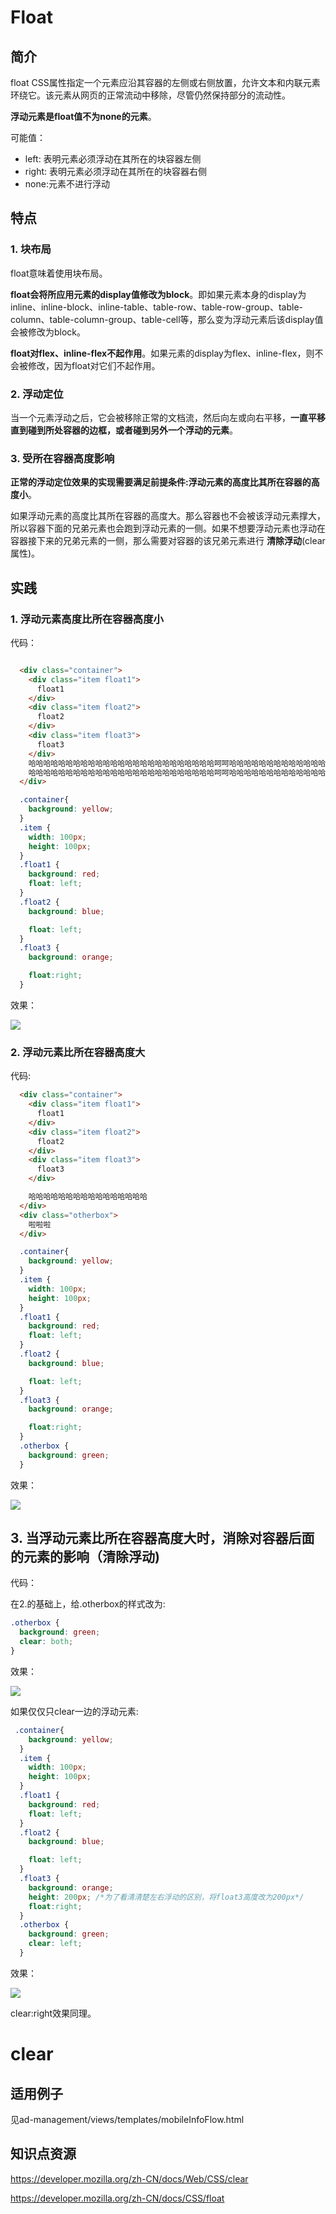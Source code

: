 # Float

## 简介
float CSS属性指定一个元素应沿其容器的左侧或右侧放置，允许文本和内联元素环绕它。该元素从网页的正常流动中移除，尽管仍然保持部分的流动性。

**浮动元素是float值不为none的元素**。

可能值：

- left: 表明元素必须浮动在其所在的块容器左侧
- right: 表明元素必须浮动在其所在的块容器右侧
- none:元素不进行浮动

## 特点
### 1. 块布局
float意味着使用块布局。

**float会将所应用元素的display值修改为block**。即如果元素本身的display为inline、inline-block、inline-table、table-row、table-row-group、table-column、table-column-group、table-cell等，那么变为浮动元素后该display值会被修改为block。 

**float对flex、inline-flex不起作用**。如果元素的display为flex、inline-flex，则不会被修改，因为float对它们不起作用。

### 2. 浮动定位
当一个元素浮动之后，它会被移除正常的文档流，然后向左或向右平移，**一直平移直到碰到所处容器的边框，或者碰到另外一个浮动的元素**。

### 3. 受所在容器高度影响
**正常的浮动定位效果的实现需要满足前提条件:浮动元素的高度比其所在容器的高度小**。

如果浮动元素的高度比其所在容器的高度大。那么容器也不会被该浮动元素撑大，所以容器下面的兄弟元素也会跑到浮动元素的一侧。如果不想要浮动元素也浮动在容器接下来的兄弟元素的一侧，那么需要对容器的该兄弟元素进行 **清除浮动**(clear属性)。

## 实践
### 1. 浮动元素高度比所在容器高度小
代码：

```html

  <div class="container">
    <div class="item float1">
      float1
    </div>
    <div class="item float2">
      float2
    </div>
    <div class="item float3">
      float3
    </div>
    哈哈哈哈哈哈哈哈哈哈哈哈哈哈哈哈哈哈哈哈哈哈哈哈哈呵呵哈哈哈哈哈哈哈哈哈哈哈哈哈哈哈哈哈哈哈哈哈哈哈哈哈哈哈哈呵呵哈哈哈哈哈哈哈
    哈哈哈哈哈哈哈哈哈哈哈哈哈哈哈哈哈哈哈哈哈哈哈哈哈呵呵哈哈哈哈哈哈哈哈哈哈哈哈哈哈哈哈哈哈哈哈哈哈哈哈哈哈哈哈呵呵哈哈哈哈哈哈哈
  </div>
```

```css
  .container{
    background: yellow;
  }
  .item {
    width: 100px;
    height: 100px;
  }
  .float1 {
    background: red;
    float: left;
  }
  .float2 {
    background: blue;

    float: left;
  }
  .float3 {
    background: orange;

    float:right;
  }
```

效果：

<img src="./img/floatAndClear/bigHeightContainer.png">

### 2. 浮动元素比所在容器高度大
代码:
```html
  <div class="container">
    <div class="item float1">
      float1
    </div>
    <div class="item float2">
      float2
    </div>
    <div class="item float3">
      float3
    </div>

    哈哈哈哈哈哈哈哈哈哈哈哈哈哈哈哈
  </div>
  <div class="otherbox">
    啦啦啦
  </div>
```

```css
  .container{
    background: yellow;
  }
  .item {
    width: 100px;
    height: 100px;
  }
  .float1 {
    background: red;
    float: left;
  }
  .float2 {
    background: blue;

    float: left;
  }
  .float3 {
    background: orange;

    float:right;
  }
  .otherbox {
    background: green;
  }
```
效果：

<img src="./img/floatAndClear/smallHeightContainer.png">

## 3. 当浮动元素比所在容器高度大时，消除对容器后面的元素的影响（清除浮动)
代码：

在2.的基础上，给.otherbox的样式改为:

```css
.otherbox {
  background: green;
  clear: both;
}
```

效果：

<img src="./img/floatAndClear/clearBoth.png">

如果仅仅只clear一边的浮动元素:

```css
 .container{
    background: yellow;
  }
  .item {
    width: 100px;
    height: 100px;
  }
  .float1 {
    background: red;
    float: left;
  }
  .float2 {
    background: blue;

    float: left;
  }
  .float3 {
    background: orange;
    height: 200px; /*为了看清清楚左右浮动的区别，将float3高度改为200px*/
    float:right; 
  }
  .otherbox {
    background: green;
    clear: left;
  }
```
效果：

<img src="./img/floatAndClear/clearLeft.png">

clear:right效果同理。

# clear

## 适用例子

见ad-management/views/templates/mobileInfoFlow.html

## 知识点资源
<https://developer.mozilla.org/zh-CN/docs/Web/CSS/clear>

<https://developer.mozilla.org/zh-CN/docs/CSS/float>